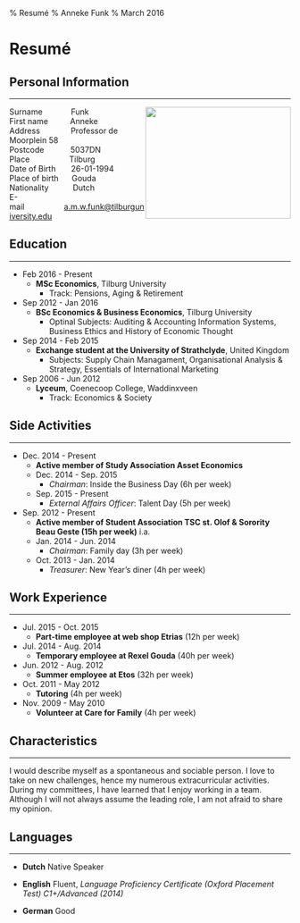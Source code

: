 % Resumé
% Anneke Funk
% March 2016

Resumé
=======

## Personal Information
----------

Surname &nbsp;&nbsp;&nbsp;&nbsp;&nbsp;&nbsp;&nbsp;&nbsp;&nbsp;&nbsp;&nbsp;&nbsp;Funk  <img style="float:right;" src="https://scontent-amt2-1.xx.fbcdn.net/v/l/t1.0-9/12798840_835939176516169_7856291541095999586_n.jpg?oh=71bd4beadee3dce292463f7bb27dd88d&oe=587E5A40" width="260" height="200" />  
First name&nbsp;&nbsp;&nbsp;&nbsp;&nbsp;&nbsp; &nbsp;&nbsp; Anneke  
Address&nbsp;&nbsp;&nbsp;&nbsp;&nbsp;&nbsp;&nbsp;&nbsp;&nbsp;&nbsp;&nbsp;&nbsp;&nbsp;  Professor de Moorplein 58  
Postcode&nbsp;&nbsp;&nbsp;&nbsp;&nbsp;&nbsp;&nbsp;&nbsp;&nbsp;&nbsp;&nbsp;&nbsp;5037DN  
Place&nbsp;&nbsp;&nbsp;&nbsp;&nbsp;&nbsp;&nbsp;&nbsp;&nbsp;&nbsp;&nbsp;&nbsp;&nbsp;&nbsp;&nbsp;&nbsp;&nbsp;&nbsp;Tilburg  
Date of Birth&nbsp;&nbsp;&nbsp;&nbsp;&nbsp;&nbsp;&nbsp;26-01-1994  
Place of birth&nbsp;&nbsp;&nbsp;&nbsp;&nbsp;&nbsp;Gouda  
Nationality&nbsp;&nbsp;&nbsp;&nbsp;&nbsp;&nbsp;&nbsp;&nbsp;&nbsp;&nbsp; Dutch  
E-mail&nbsp;&nbsp;&nbsp;&nbsp;&nbsp;&nbsp;&nbsp;&nbsp;&nbsp;&nbsp;&nbsp;&nbsp;&nbsp;&nbsp;&nbsp;&nbsp;&nbsp;&nbsp;a.m.w.funk@tilburguniversity.edu

## Education
----------

* Feb 2016 - Present  
	* **MSc Economics**, Tilburg University
		- Track: Pensions, Aging & Retirement
* Sep 2012 - Jan 2016
	* **BSc Economics & Business Economics**, Tilburg University
		* Optinal Subjects: Auditing & Accounting Information Systems, Business Ethics and History of Economic Thought
* Sep 2014 - Feb 2015
	* **Exchange student at the University of Strathclyde**, United Kingdom
		* Subjects: Supply Chain Managament, Organisational Analysis & Strategy, Essentials of International Marketing
* Sep 2006 - Jun 2012
	* **Lyceum**, Coenecoop College, Waddinxveen
		* Track: Economics & Society

## Side Activities
-------------

* Dec. 2014 - Present
	* **Active member of Study Association Asset Economics**
	* Dec. 2014 - Sep. 2015
		* *Chairman*: Inside the Business Day (6h per week)
	*	Sep. 2015 - Present
		*	*External Affairs Officer*: Talent Day (5h per week)
* Sep. 2012 - Present
	* **Active member of Student Association TSC st. Olof & Sorority Beau Geste (15h per week)** i.a.
	*  Jan. 2014 - Jun. 2014
		*  *Chairman*: Family day (3h per week)
	* Oct. 2013 - Jan. 2014
		* *Treasurer*: New Year’s diner (4h per week)

## Work Experience
--------

* Jul. 2015 - Oct. 2015
	* **Part-time employee at web shop Etrias** (12h per week)
* Jul. 2014 - Aug. 2014
	* **Temporary employee at Rexel Gouda** (40h per week)
* Jun. 2012 - Aug. 2012
	* **Summer employee at Etos** (32h per week)
* Oct. 2011 - May 2012
	* **Tutoring** (4h per week)
* Nov. 2009 -  May 2010
	* **Volunteer at Care for Family** (4h per week)

## Characteristics
---------
I would describe myself as a spontaneous and sociable person. I love to take on new challenges, hence my numerous extracurricular activities. During my committees, I have learned that I enjoy working in a team. Although I will not always assume the leading role, I am not afraid to share my opinion.

## Languages
-------

* **Dutch** Native Speaker

* **English** Fluent, *Language Proficiency Certificate (Oxford Placement Test) C1+/Advanced (2014)*

* **German** Good
